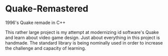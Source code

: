 # Quake-Remastered
1996's Quake remade in C++

This rather large project is my attempt at modernizing id software's Quake and learn about video game design.
Just about everything in this project is handmade.
The standard library is being nominally used in order to increase the challenge and capacity of learning.
